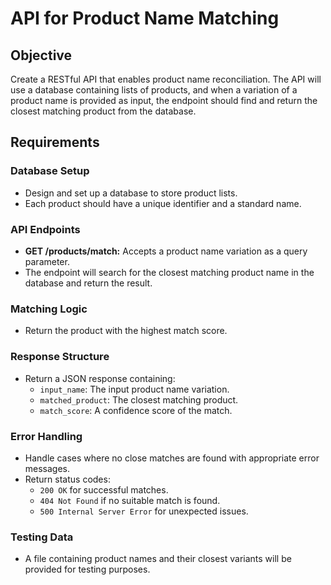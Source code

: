 # API for Product Name Matching

## Objective
Create a RESTful API that enables product name reconciliation. The API will use a database containing lists of products, and when a variation of a product name is provided as input, the endpoint should find and return the closest matching product from the database.

## Requirements

### Database Setup
- Design and set up a database to store product lists.
- Each product should have a unique identifier and a standard name.

### API Endpoints
- **GET /products/match:** Accepts a product name variation as a query parameter.
- The endpoint will search for the closest matching product name in the database and return the result.

### Matching Logic
- Return the product with the highest match score.

### Response Structure
- Return a JSON response containing:
  - `input_name`: The input product name variation.
  - `matched_product`: The closest matching product.
  - `match_score`: A confidence score of the match.

### Error Handling
- Handle cases where no close matches are found with appropriate error messages.
- Return status codes:
  - `200 OK` for successful matches.
  - `404 Not Found` if no suitable match is found.
  - `500 Internal Server Error` for unexpected issues.

### Testing Data
- A file containing product names and their closest variants will be provided for testing purposes.
